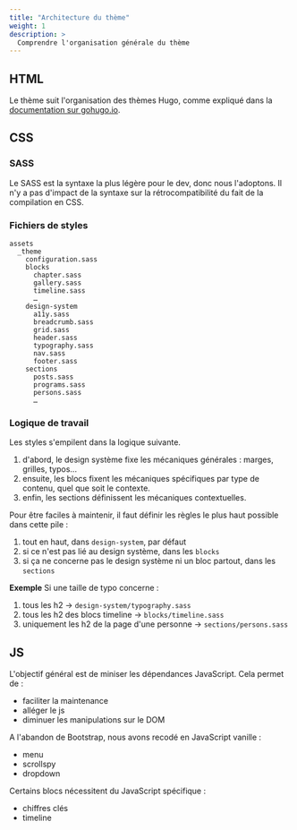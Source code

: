 ```yaml
---
title: "Architecture du thème"
weight: 1
description: >
  Comprendre l'organisation générale du thème
---
```


## HTML

Le thème suit l'organisation des thèmes Hugo, comme expliqué dans la [documentation sur gohugo.io](https://gohugo.io/documentation/).
## CSS 

### SASS

Le SASS est la syntaxe la plus légère pour le dev, donc nous l'adoptons.
Il n'y a pas d'impact de la syntaxe sur la rétrocompatibilité du fait de la compilation en CSS.

### Fichiers de styles

```
assets
  _theme
    configuration.sass
    blocks
      chapter.sass
      gallery.sass
      timeline.sass
      …
    design-system
      a11y.sass
      breadcrumb.sass
      grid.sass
      header.sass
      typography.sass
      nav.sass
      footer.sass
    sections
      posts.sass
      programs.sass
      persons.sass
      …
```

### Logique de travail

Les styles s'empilent dans la logique suivante.
1. d'abord, le design système fixe les mécaniques générales : marges, grilles, typos...
2. ensuite, les blocs fixent les mécaniques spécifiques par type de contenu, quel que soit le contexte.
3. enfin, les sections définissent les mécaniques contextuelles.

Pour être faciles à maintenir, il faut définir les règles le plus haut possible dans cette pile : 
1. tout en haut, dans `design-system`, par défaut
2. si ce n'est pas lié au design système, dans les `blocks`
3. si ça ne concerne pas le design système ni un bloc partout, dans les `sections`

**Exemple** Si une taille de typo concerne :
1. tous les h2 -> `design-system/typography.sass`
2. tous les h2 des blocs timeline -> `blocks/timeline.sass`
3. uniquement les h2 de la page d'une personne -> `sections/persons.sass`

## JS

L'objectif général est de miniser les dépendances JavaScript.
Cela permet de :
- faciliter la maintenance
- alléger le js
- diminuer les manipulations sur le DOM

A l'abandon de Bootstrap, nous avons recodé en JavaScript vanille :
- menu
- scrollspy 
- dropdown

Certains blocs nécessitent du JavaScript spécifique :
- chiffres clés
- timeline